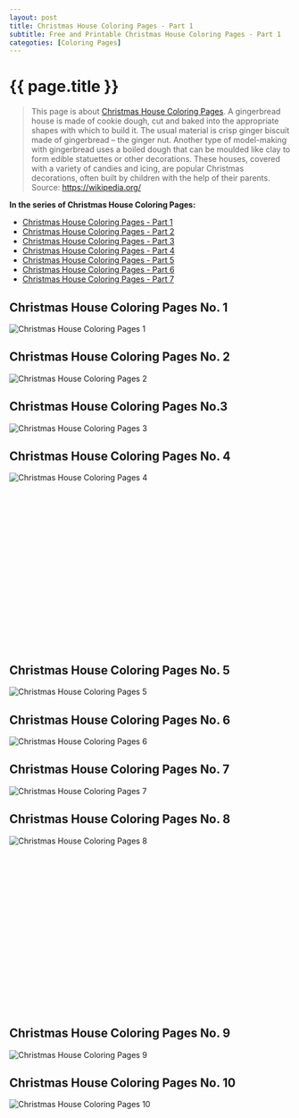 ```yaml
---
layout: post
title: Christmas House Coloring Pages - Part 1
subtitle: Free and Printable Christmas House Coloring Pages - Part 1
categoties: [Coloring Pages]
---
```

{{ page.title }}
================
> This page is about [Christmas House Coloring Pages](https://freecoloringpages.github.io/). A gingerbread house is made of cookie dough, cut and baked into the appropriate shapes with which to build it. The usual material is crisp ginger biscuit made of gingerbread – the ginger nut. Another type of model-making with gingerbread uses a boiled dough that can be moulded like clay to form edible statuettes or other decorations. These houses, covered with a variety of candies and icing, are popular Christmas decorations, often built by children with the help of their parents. Source: https://wikipedia.org/

**In the series of Christmas House Coloring Pages:**

* [Christmas House Coloring Pages - Part 1](https://freecoloringpages.github.io/2017/11/18/Christmas-House-Coloring-Pages-part-1.html)
* [Christmas House Coloring Pages - Part 2](https://freecoloringpages.github.io/2017/11/18/Christmas-House-Coloring-Pages-part-2.html)
* [Christmas House Coloring Pages - Part 3](https://freecoloringpages.github.io/2017/11/18/Christmas-House-Coloring-Pages-part-3.html)
* [Christmas House Coloring Pages - Part 4](https://freecoloringpages.github.io/2017/11/18/Christmas-House-Coloring-Pages-part-4.html)
* [Christmas House Coloring Pages - Part 5](https://freecoloringpages.github.io/2017/11/18/Christmas-House-Coloring-Pages-part-5.html)
* [Christmas House Coloring Pages - Part 6](https://freecoloringpages.github.io/2017/11/18/Christmas-House-Coloring-Pages-part-6.html)
* [Christmas House Coloring Pages - Part 7](https://freecoloringpages.github.io/2017/11/18/Christmas-House-Coloring-Pages-part-7.html)

## Christmas House Coloring Pages No. 1
![Christmas House Coloring Pages 1](https://freecoloringpages.github.io/img/Christmas-House-Coloring-Pages%20(1).jpg "Christmas House Coloring Pages 1")

## Christmas House Coloring Pages No. 2
![Christmas House Coloring Pages 2](https://freecoloringpages.github.io/img/Christmas-House-Coloring-Pages%20(2).jpg "Christmas House Coloring Pages 2")

## Christmas House Coloring Pages No.3
![Christmas House Coloring Pages 3](https://freecoloringpages.github.io/img/Christmas-House-Coloring-Pages%20(3).jpg "Christmas House Coloring Pages 3")

## Christmas House Coloring Pages No. 4
![Christmas House Coloring Pages 4](https://freecoloringpages.github.io/img/Christmas-House-Coloring-Pages%20(4).jpg "Christmas House Coloring Pages 4")

<script async src="//pagead2.googlesyndication.com/pagead/js/adsbygoogle.js"></script><!-- Texxtonly --><ins class="adsbygoogle" style="display:inline-block;width:336px;height:280px" data-ad-client="ca-pub-6753140515841889" data-ad-slot="3207852233"></ins><script>(adsbygoogle = window.adsbygoogle || []).push({}); </script>

## Christmas House Coloring Pages No. 5
![Christmas House Coloring Pages 5](https://freecoloringpages.github.io/img/Christmas-House-Coloring-Pages%20(5).jpg "Christmas House Coloring Pages 5")

## Christmas House Coloring Pages No. 6
![Christmas House Coloring Pages 6](https://freecoloringpages.github.io/img/Christmas-House-Coloring-Pages%20(6).jpg "Christmas House Coloring Pages 6")

## Christmas House Coloring Pages No. 7
![Christmas House Coloring Pages 7](https://freecoloringpages.github.io/img/Christmas-House-Coloring-Pages%20(7).jpg "Christmas House Coloring Pages 7")

## Christmas House Coloring Pages No. 8
![Christmas House Coloring Pages 8](https://freecoloringpages.github.io/img/Christmas-House-Coloring-Pages%20(8).jpg "Christmas House Coloring Pages 8")

<script async src="//pagead2.googlesyndication.com/pagead/js/adsbygoogle.js"></script><!-- Texxtonly --><ins class="adsbygoogle" style="display:inline-block;width:336px;height:280px" data-ad-client="ca-pub-6753140515841889" data-ad-slot="3207852233"></ins><script>(adsbygoogle = window.adsbygoogle || []).push({}); </script>

## Christmas House Coloring Pages No. 9
![Christmas House Coloring Pages 9](https://freecoloringpages.github.io/img/Christmas-House-Coloring-Pages%20(9).jpg "Christmas House Coloring Pages 9")

## Christmas House Coloring Pages No. 10
![Christmas House Coloring Pages 10](https://freecoloringpages.github.io/img/Christmas-House-Coloring-Pages%20(10).jpg "Christmas House Coloring Pages 10")

